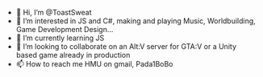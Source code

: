 - 👋 Hi, I’m @ToastSweat
- 👀 I’m interested in JS and C#, making and playing Music, Worldbuilding, Game Development Design...
- 🌱 I’m currently learning JS
- 💞️ I’m looking to collaborate on an Alt:V server for GTA:V or a Unity based game already in production
- 📫 How to reach me HMU on gmail, Pada1BoBo

<!---
ToastSweat/ToastSweat is a ✨ special ✨ repository because its `README.md` (this file) appears on your GitHub profile.
You can click the Preview link to take a look at your changes.
--->
